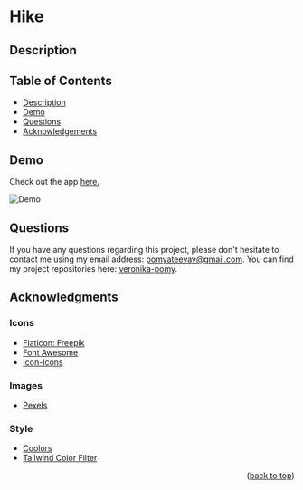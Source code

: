 # Hike

## Description

## Table of Contents

  <ul>
    <li>
      <a href="#description">Description</a>
    </li>
    <li>
      <a href="#demo">Demo</a>
    </li>
    <li>
        <a href="#questions">Questions</a>
    </li>
    <li>
        <a href="#acknowledgments">Acknowledgements</a>
    </li>
  </ul>

## Demo

Check out the app [here.]()

![Demo]()

## Questions

If you have any questions regarding this project, please don't hesitate to contact me using my email address: pomyateevav@gmail.com. You can find my project repositories here: [veronika-pomy](https://github.com/veronika-pomy?tab=repositories).

## Acknowledgments

### Icons

- [Flaticon: Freepik](https://www.flaticon.com/authors/freepik)
- [Font Awesome](https://fontawesome.com)
- [Icon-Icons](https://icon-icons.com/)

### Images

- [Pexels](https://www.pexels.com)

### Style

- [Coolors](https://coolors.co/)
- [Tailwind Color Filter](https://tailwind-color-filter-generator.vercel.app/)

<p align="right">(<a href="#hike">back to top</a>)</p>
